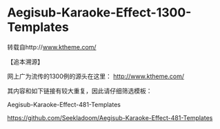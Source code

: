 # Aegisub-Karaoke-Effect-1300-Templates
转载自http://www.ktheme.com/

【追本溯源】

网上广为流传的1300例的源头在这里：
http://www.ktheme.com/

其内容和如下链接有较大重复，因此请仔细筛选模板：

Aegisub-Karaoke-Effect-481-Templates

https://github.com/Seekladoom/Aegisub-Karaoke-Effect-481-Templates
